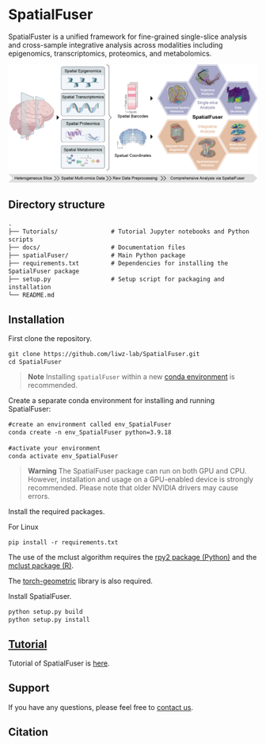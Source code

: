 # SpatialFuser
SpatialFuster is a unified framework for fine-grained single-slice analysis and cross-sample integrative analysis across modalities including epigenomics, transcriptomics, proteomics, and metabolomics.

![Overview of SpatialFuser](https://github.com/liwz-lab/SpatialFuser/blob/main/docs/_images/SpatialFuser.png)

## Directory structure
```
.
├── Tutorials/               # Tutorial Jupyter notebooks and Python scripts
├── docs/                    # Documentation files
├── spatialFuser/            # Main Python package
├── requirements.txt         # Dependencies for installing the SpatialFuser package
├── setup.py                 # Setup script for packaging and installation
└── README.md
```


## Installation

First clone the repository. 

```
git clone https://github.com/liwz-lab/SpatialFuser.git
cd SpatialFuser
```

> **Note**
> Installing `spatialFuser` within a new [conda environment](https://conda.io/projects/conda/en/latest/user-guide/tasks/manage-environments.html) is recommended.

Create a separate conda environment for installing and running SpatialFuser:

```
#create an environment called env_SpatialFuser
conda create -n env_SpatialFuser python=3.9.18

#activate your environment
conda activate env_SpatialFuser
```

> **Warning**
> The SpatialFuser package can run on both GPU and CPU. However, installation and usage on a GPU-enabled device is strongly recommended. Please note that older NVIDIA drivers may cause errors.

Install the required packages. 

For Linux

```
pip install -r requirements.txt
```

The use of the mclust algorithm requires the [rpy2 package (Python)](https://pypi.org/project/rpy2/) and the [mclust package (R)](https://cran.r-project.org/web/packages/mclust/index.html).

The [torch-geometric](https://github.com/pyg-team/pytorch_geometric#installation) library is also required.

Install SpatialFuser.

```
python setup.py build
python setup.py install
```

## [Tutorial](https://liwz-lab.github.io/SpatialFuser/)

Tutorial of SpatialFuser is [here](https://liwz-lab.github.io/SpatialFuser/).

## Support

If you have any questions, please feel free to [contact us](mailto:liweizhong@mail.sysu.edu.cn). 

## Citation

